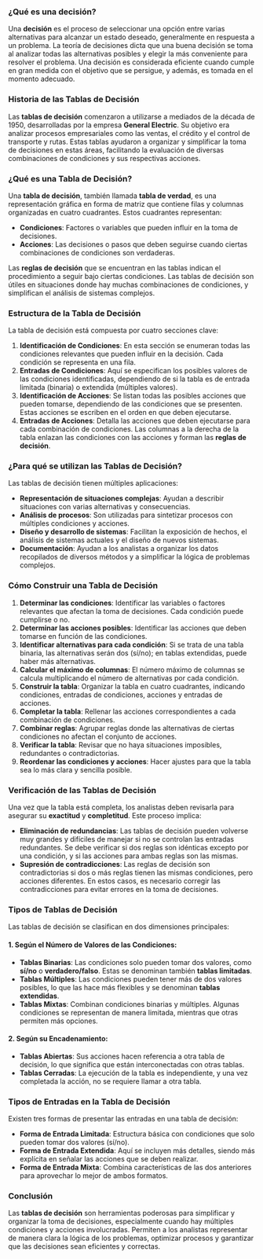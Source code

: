 ### **¿Qué es una decisión?**

Una **decisión** es el proceso de seleccionar una opción entre varias alternativas para alcanzar un estado deseado, generalmente en respuesta a un problema. La teoría de decisiones dicta que una buena decisión se toma al analizar todas las alternativas posibles y elegir la más conveniente para resolver el problema. Una decisión es considerada eficiente cuando cumple en gran medida con el objetivo que se persigue, y además, es tomada en el momento adecuado.

### **Historia de las Tablas de Decisión**

Las **tablas de decisión** comenzaron a utilizarse a mediados de la década de 1950, desarrolladas por la empresa **General Electric**. Su objetivo era analizar procesos empresariales como las ventas, el crédito y el control de transporte y rutas. Estas tablas ayudaron a organizar y simplificar la toma de decisiones en estas áreas, facilitando la evaluación de diversas combinaciones de condiciones y sus respectivas acciones.

### **¿Qué es una Tabla de Decisión?**

Una **tabla de decisión**, también llamada **tabla de verdad**, es una representación gráfica en forma de matriz que contiene filas y columnas organizadas en cuatro cuadrantes. Estos cuadrantes representan:

- **Condiciones**: Factores o variables que pueden influir en la toma de decisiones.
- **Acciones**: Las decisiones o pasos que deben seguirse cuando ciertas combinaciones de condiciones son verdaderas.

Las **reglas de decisión** que se encuentran en las tablas indican el procedimiento a seguir bajo ciertas condiciones. Las tablas de decisión son útiles en situaciones donde hay muchas combinaciones de condiciones, y simplifican el análisis de sistemas complejos.

### **Estructura de la Tabla de Decisión**

La tabla de decisión está compuesta por cuatro secciones clave:

1. **Identificación de Condiciones**: En esta sección se enumeran todas las condiciones relevantes que pueden influir en la decisión. Cada condición se representa en una fila.
2. **Entradas de Condiciones**: Aquí se especifican los posibles valores de las condiciones identificadas, dependiendo de si la tabla es de entrada limitada (binaria) o extendida (múltiples valores).
3. **Identificación de Acciones**: Se listan todas las posibles acciones que pueden tomarse, dependiendo de las condiciones que se presenten. Estas acciones se escriben en el orden en que deben ejecutarse.
4. **Entradas de Acciones**: Detalla las acciones que deben ejecutarse para cada combinación de condiciones. Las columnas a la derecha de la tabla enlazan las condiciones con las acciones y forman las **reglas de decisión**.

### **¿Para qué se utilizan las Tablas de Decisión?**

Las tablas de decisión tienen múltiples aplicaciones:

- **Representación de situaciones complejas**: Ayudan a describir situaciones con varias alternativas y consecuencias.
- **Análisis de procesos**: Son utilizadas para sintetizar procesos con múltiples condiciones y acciones.
- **Diseño y desarrollo de sistemas**: Facilitan la exposición de hechos, el análisis de sistemas actuales y el diseño de nuevos sistemas.
- **Documentación**: Ayudan a los analistas a organizar los datos recopilados de diversos métodos y a simplificar la lógica de problemas complejos.

### **Cómo Construir una Tabla de Decisión**

1. **Determinar las condiciones**: Identificar las variables o factores relevantes que afectan la toma de decisiones. Cada condición puede cumplirse o no.
2. **Determinar las acciones posibles**: Identificar las acciones que deben tomarse en función de las condiciones.
3. **Identificar alternativas para cada condición**: Si se trata de una tabla binaria, las alternativas serán dos (sí/no); en tablas extendidas, puede haber más alternativas.
4. **Calcular el máximo de columnas**: El número máximo de columnas se calcula multiplicando el número de alternativas por cada condición.
5. **Construir la tabla**: Organizar la tabla en cuatro cuadrantes, indicando condiciones, entradas de condiciones, acciones y entradas de acciones.
6. **Completar la tabla**: Rellenar las acciones correspondientes a cada combinación de condiciones.
7. **Combinar reglas**: Agrupar reglas donde las alternativas de ciertas condiciones no afectan el conjunto de acciones.
8. **Verificar la tabla**: Revisar que no haya situaciones imposibles, redundantes o contradictorias.
9. **Reordenar las condiciones y acciones**: Hacer ajustes para que la tabla sea lo más clara y sencilla posible.

### **Verificación de las Tablas de Decisión**

Una vez que la tabla está completa, los analistas deben revisarla para asegurar su **exactitud** y **completitud**. Este proceso implica:

- **Eliminación de redundancias**: Las tablas de decisión pueden volverse muy grandes y difíciles de manejar si no se controlan las entradas redundantes. Se debe verificar si dos reglas son idénticas excepto por una condición, y si las acciones para ambas reglas son las mismas.
- **Supresión de contradicciones**: Las reglas de decisión son contradictorias si dos o más reglas tienen las mismas condiciones, pero acciones diferentes. En estos casos, es necesario corregir las contradicciones para evitar errores en la toma de decisiones.

### **Tipos de Tablas de Decisión**

Las tablas de decisión se clasifican en dos dimensiones principales:

#### 1. **Según el Número de Valores de las Condiciones**:

- **Tablas Binarias**: Las condiciones solo pueden tomar dos valores, como **sí/no** o **verdadero/falso**. Estas se denominan también **tablas limitadas**.
- **Tablas Múltiples**: Las condiciones pueden tener más de dos valores posibles, lo que las hace más flexibles y se denominan **tablas extendidas**.
- **Tablas Mixtas**: Combinan condiciones binarias y múltiples. Algunas condiciones se representan de manera limitada, mientras que otras permiten más opciones.

#### 2. **Según su Encadenamiento**:

- **Tablas Abiertas**: Sus acciones hacen referencia a otra tabla de decisión, lo que significa que están interconectadas con otras tablas.
- **Tablas Cerradas**: La ejecución de la tabla es independiente, y una vez completada la acción, no se requiere llamar a otra tabla.

### **Tipos de Entradas en la Tabla de Decisión**

Existen tres formas de presentar las entradas en una tabla de decisión:

- **Forma de Entrada Limitada**: Estructura básica con condiciones que solo pueden tomar dos valores (sí/no).
- **Forma de Entrada Extendida**: Aquí se incluyen más detalles, siendo más explícita en señalar las acciones que se deben realizar.
- **Forma de Entrada Mixta**: Combina características de las dos anteriores para aprovechar lo mejor de ambos formatos.

### **Conclusión**

Las **tablas de decisión** son herramientas poderosas para simplificar y organizar la toma de decisiones, especialmente cuando hay múltiples condiciones y acciones involucradas. Permiten a los analistas representar de manera clara la lógica de los problemas, optimizar procesos y garantizar que las decisiones sean eficientes y correctas.